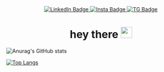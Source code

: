 <div id="badges" align="center">
  <a href="https://www.linkedin.com/in/skhamatulin">
    <img src="https://img.shields.io/badge/LinkedIn-blue?style=for-the-badge&logo=linkedin&logoColor=white" alt="LinkedIn Badge"/>
  </a>
  <a href="https://instagram.com/s.khamatulin?igshid=YmMyMTA2M2Y=">
    <img src="https://img.shields.io/badge/Instagram-red?style=for-the-badge&logo=instagram&logoColor=white" alt="Insta Badge"/>
  </a>
  <a href="https://t.me/SKhamatulin">
    <img src="https://img.shields.io/badge/Telegram-blue?style=for-the-badge&logo=telegram&logoColor=white" alt="TG Badge"/>
  </a>
  <h1>
  hey there
  <img src="https://media.giphy.com/media/hvRJCLFzcasrR4ia7z/giphy.gif" width="30px"/>
</h1>
</div>

![Anurag's GitHub stats](https://github-readme-stats.vercel.app/api?username=sKhamatulin&theme=cobalt&show_icons=true)

[![Top Langs](https://github-readme-stats.vercel.app/api/top-langs/?username=sKhamatulin&layout=compact)](https://github.com/anuraghazra/github-readme-stats)

